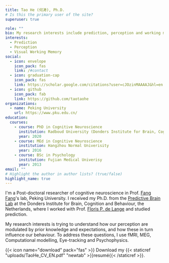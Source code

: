 ```yaml
---
title: Tao He (何涛), Ph.D.
# Is this the primary user of the site?
superuser: true

role: ""
bio: My research interests include prediction, perception and working memory.
interests:
  - Prediction
  - Perception
  - Visual Working Memory
social:
  - icon: envelope
    icon_pack: fas
    link: /#contact
  - icon: graduation-cap
    icon_pack: fas
    link: https://scholar.google.com/citations?user=cJOzinMAAAAJ&hl=en
  - icon: github
    icon_pack: fab
    link: https://github.com/taotaohe
organizations:
  - name: Peking University
    url: https://www.pku.edu.cn/
education:
  courses:
    - course: PhD in Cognitive Neuroscience
      institution: Radboud University (Donders Institute for Brain, Cognition and Behaviour)
      year: 2020
    - course: MEd in Cognitive Neuroscience
      institution: Hangzhou Normal Univerisity
      year: 2016
    - course: BSc in Psychology
      institution: Fujian Medical Univerisy
      year: 2013
email: ""
# Highlight the author in author lists? (true/false)
highlight_name: true
---
```

I'm a Post-doctoral researcher of cognitive neuroscience in Prof. [Fang Fang](https://www.psy.pku.edu.cn/kxyj/kysys/238242.htm)'s lab, Peking University. I received my Ph.D. from the [Predictive Brain Lab](https://www.predictivebrainlab.com/) at the Donders Institute for Brain, Cognition and Behaviour, the Netherlands, where I worked with Prof. [Floris P. de Lange](https://www.predictivebrainlab.com/people-details/floris-de-lange/) and studied prediction. 

My research interests is trying to understand how our perception are modulated by prior knowledge and expectations, and how these in turn influence our behaviour. To address these questions, I use fMRI, MEG, Computational modelling, Eye-tracking and Psychophysics.

{{< icon name="download" pack="fas" >}} Download my {{< staticref "uploads/TaoHe_CV_EN.pdf" "newtab" >}}resumé{{< /staticref >}}.